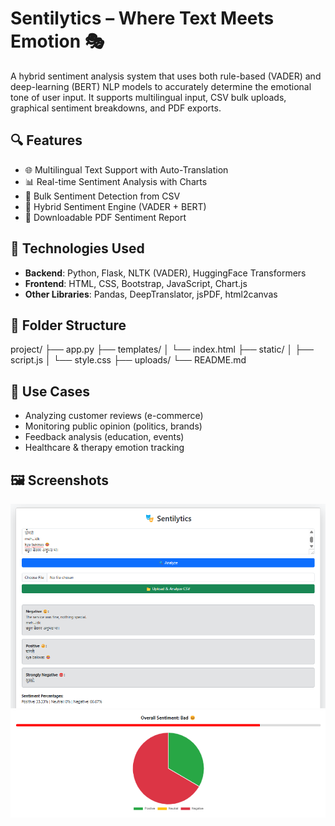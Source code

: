 # Sentilytics – Where Text Meets Emotion 🎭

A hybrid sentiment analysis system that uses both rule-based (VADER) and deep-learning (BERT) NLP models to accurately determine the emotional tone of user input. It supports multilingual input, CSV bulk uploads, graphical sentiment breakdowns, and PDF exports.

## 🔍 Features

- 🌐 Multilingual Text Support with Auto-Translation
- 📊 Real-time Sentiment Analysis with Charts
- 📁 Bulk Sentiment Detection from CSV
- 🤖 Hybrid Sentiment Engine (VADER + BERT)
- 📄 Downloadable PDF Sentiment Report

## 🧠 Technologies Used

- **Backend**: Python, Flask, NLTK (VADER), HuggingFace Transformers
- **Frontend**: HTML, CSS, Bootstrap, JavaScript, Chart.js
- **Other Libraries**: Pandas, DeepTranslator, jsPDF, html2canvas

## 📂 Folder Structure

project/
├── app.py
├── templates/
│ └── index.html
├── static/
│ ├── script.js
│ └── style.css
├── uploads/
└── README.md


## 📌 Use Cases

- Analyzing customer reviews (e-commerce)
- Monitoring public opinion (politics, brands)
- Feedback analysis (education, events)
- Healthcare & therapy emotion tracking

## 🖼️ Screenshots

![App Screenshot](static/Sentilytics_Image1.png)
![App Screenshot](static/Sentilytics_Image2.png)


